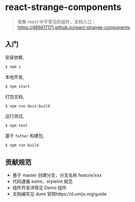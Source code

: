 # react-strange-components

> 收集 react 中不常见的组件，文档入口：https://486617171.github.io/react-strange-components

## 入门

安装依赖,

```bash
$ npm i
```

本地开发,

```bash
$ npm start
```

打包文档,

```bash
$ npm run docs:build
```

运行测试,

```bash
$ npm test
```

基于 `father` 构建包,

```bash
$ npm run build
```

## 贡献规范

- 基于 master 创建分支，分支名称 feature/xxx
- 代码遵循 eslint、stylelint 规范
- 组件开发详情见 Demo 组件
- 文档编写见 dumi 官网https://d.umijs.org/guide
